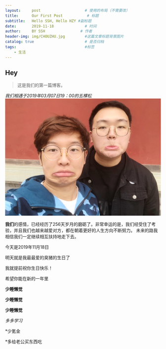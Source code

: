 ```yaml
---
layout:     post                    # 使用的布局（不需要改）
title:      Our First Post           # 标题 
subtitle:   Hello SSH, Hello HZY #副标题
date:       2019-11-18              # 时间
author:     BY SSH                # 作者
header-img: img/CHOUZHU.jpg         #这篇文章标题背景图片
catalog: true                       # 是否归档
tags:                               #标签
    - 生活
---
```


## Hey
>这是我们的第一篇博客。


*我们相遇于2019年03月07日19：00的五棵松*
![我们都是大嘴猴](https://github.com/Billy980310/Billy980310.github.io/blob/master/img/dazuihou.jpg?raw=true)

**我们**的感情，已经经历了256天岁月的磨砺了。非常幸运的是，我们经受住了考验，并且我们也越来越爱对方，都在朝着更好的人生方向不断努力。
未来的路我相信我们一定继续相互扶持地走下去。

今天是2019年11月18日

明天就是我最最爱的臭猪的生日了

我就提前祝你生日快乐！

希望你能在新的一年里

**少睡懒觉**

**少睡懒觉**

**少睡懒觉**

*多多学习*

*少氪金

*多给老公买东西吃




